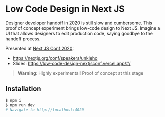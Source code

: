 # Low Code Design in Next JS

Designer developer handoff in 2020 is still slow and cumbersome. This proof of concept experiment brings low-code design to Next JS. Imagine a UI that allows designers to edit production code, saying goodbye to the handoff process.

Presented at [Next JS Conf 2020](https://nextjs.org/conf):

- https://nextjs.org/conf/speakers/unkleho
- Slides: https://low-code-design-nextjsconf.vercel.app/#/

> **Warning**: Highly experimental! Proof of concept at this stage

## Installation

```bash
$ npm i
$ npm run dev
# Navigate to http://localhost:4020
```
